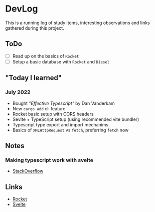 # DevLog

This is a running log of study items, interesting observations and links
gathered during this project.

## ToDo

- [ ] Read up on the basics of `Rocket`
- [ ] Setup a basic database with `Rocket` and `Diesel`

## "Today I learned"

### July 2022
- Bought _"Effective Typescript"_ by Dan Vanderkam
- New `cargo add` cli feature
- Rocket basic setup with CORS headers
- Sevlte + TypeScript setup (using recommended vite bundler)
- Typescript type export and import mechanims
- Basics of `XMLHttpRequest` vs `fetch`, preferring `fetch` now


## Notes
### Making typescript work with svelte
- [StackOverflow](https://stackoverflow.com/questions/62761623/how-do-you-import-a-svelte-component-in-a-typescript-file)

## Links

- [Rocket](https://rocket.rs/v0.5-rc/guide/)
- [Svelte](https://svelte.dev/tutorial/basics)

